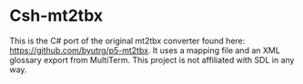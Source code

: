 # Csh-mt2tbx
This is the C# port of the original mt2tbx converter found here: https://github.com/byutrg/p5-mt2tbx. It uses a mapping file and an XML glossary export from MultiTerm.  This project is not affiliated with SDL in any way.
